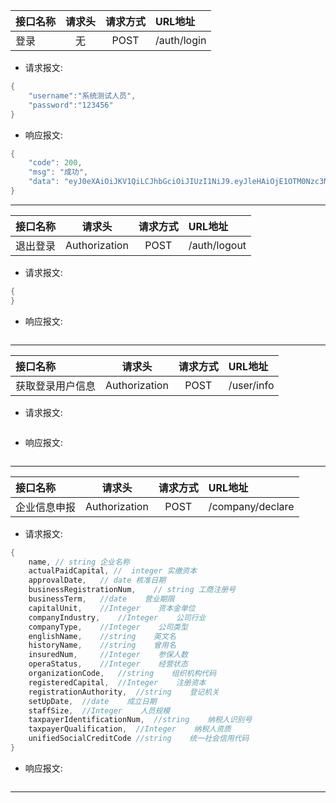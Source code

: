 
|接口名称|请求头|请求方式|URL地址|
|:--|:--:|:--:|:--|
|登录|无|POST|/auth/login|POST|
* 请求报文:
```java
{
    "username":"系统测试人员",
    "password":"123456"
}
```
* 响应报文:
```java
{
    "code": 200,
    "msg": "成功",
    "data": "eyJ0eXAiOiJKV1QiLCJhbGciOiJIUzI1NiJ9.eyJleHAiOjE1OTM0Nzc3MzQsInVzZXJuYW1lIjoi57O757uf5rWL6K-V5Lq65ZGYIn0.3KnA1TBRji02_68jqHIgrMAE7bboo74WQhRxez7bLxM"
}
```
-----
|接口名称|请求头|请求方式|URL地址|
|:--|:--:|:--:|:--|
|退出登录|Authorization|POST|/auth/logout|POST|
* 请求报文:
```java
{
}
```
* 响应报文:
```java

```
-----
|接口名称|请求头|请求方式|URL地址|
|:--|:--:|:--:|:--|
|获取登录用户信息|Authorization|POST|/user/info|POST|
* 请求报文:
```java

```
* 响应报文:
```java

```
-----
|接口名称|请求头|请求方式|URL地址|
|:--|:--:|:--:|:--|
|企业信息申报|Authorization|POST|/company/declare|POST|
* 请求报文:
```java
{
    name, // string 企业名称
    actualPaidCapital, //  integer 实缴资本
    approvalDate,	// date 核准日期
    businessRegistrationNum,	// string 工商注册号
    businessTerm,	//date    营业期限
    capitalUnit,	//Integer    资本金单位
    companyIndustry,	//Integer    公司行业
    companyType,	//Integer    公司类型
    englishName,    //string    英文名
    historyName,	//string    曾用名
    insuredNum,	    //Integer    参保人数
    operaStatus,	//Integer    经营状态
    organizationCode,	//string    组织机构代码
    registeredCapital,	//Integer    注册资本
    registrationAuthority,	//string    登记机关
    setUpDate,	//date    成立日期
    staffSize,	//Integer    人员规模
    taxpayerIdentificationNum,	//string    纳税人识别号
    taxpayerQualification,	//Integer    纳税人资质
    unifiedSocialCreditCode	//string    统一社会信用代码
}
```
* 响应报文:
```java

```
-----